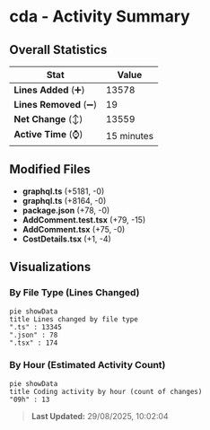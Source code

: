 # cda - Activity Summary 

## Overall Statistics

| Stat                   | Value                                                             |
| ---------------------- | ----------------------------------------------------------------- |
| **Lines Added** (➕)   | 13578                                          |
| **Lines Removed** (➖) | 19                                        |
| **Net Change** (↕)    | 13559                |
| **Active Time** (⌚)   | 15 minutes |


## Modified Files
- **graphql.ts** (+5181, -0)
- **graphql.ts** (+8164, -0)
- **package.json** (+78, -0)
- **AddComment.test.tsx** (+79, -15)
- **AddComment.tsx** (+75, -0)
- **CostDetails.tsx** (+1, -4)

## Visualizations

### By File Type (Lines Changed)

```mermaid
pie showData
title Lines changed by file type
".ts" : 13345
".json" : 78
".tsx" : 174
```

### By Hour (Estimated Activity Count)

```mermaid
pie showData
title Coding activity by hour (count of changes)
"09h" : 13
```


> **Last Updated:** 29/08/2025, 10:02:04